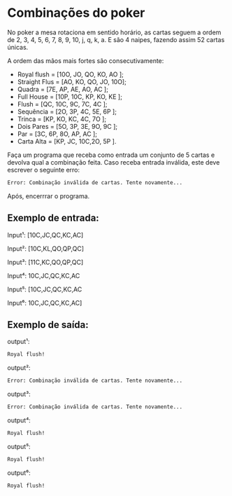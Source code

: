 # Combinações do poker
No poker a mesa rotaciona em sentido horário, 
as cartas seguem a ordem de 2, 3, 4, 5, 6, 7, 8, 9, 10, j, q, k, a.
E são 4 naipes, fazendo assim 52 cartas únicas. 

A ordem das mãos mais fortes são consecutivamente:
- Royal flush     = [10O, JO,  QO, KO, AO ];
- Straight Flus   = [AO,  KO,  QO, JO, 10O];
- Quadra          = [7E,  AP,  AE, AO, AC ];
- Full House      = [10P, 10C, KP, KO, KE ];
- Flush           = [QC,  10C, 9C, 7C, 4C ];
- Sequência       = [2O,  3P,  4C, 5E, 6P ];
- Trinca          = [KP,  KO,  KC, 4C, 7O ];
- Dois Pares      = [5O,  3P,  3E, 9O, 9C ];
- Par             = [3C,  6P,  8O, AP, AC ];
- Carta Alta      = [KP,  JC,  10C,2O, 5P ].

Faça um programa que receba como entrada um conjunto de 5 cartas e 
devolva qual a combinação feita. Caso receba entrada inválida, este
deve escrever o seguinte erro:

```sh
Error: Combinação inválida de cartas. Tente novamente...
```

Após, encerrrar o programa.

## Exemplo de entrada:
Input¹: [10C,JC,QC,KC,AC]

Input²: [10C,KL,QO,QP,QC]

Input³: [11C,KC,QO,QP,QC]

Input⁴: 10C,JC,QC,KC,AC

Input⁵: [10C,JC,QC,KC,AC

Input⁶: 10C,JC,QC,KC,AC]

## Exemplo de saída:
output¹:
```sh
Royal flush!
```

output²:
```sh
Error: Combinação inválida de cartas. Tente novamente...
```

output³:
```sh
Error: Combinação inválida de cartas. Tente novamente...
```

output⁴:
```sh
Royal flush!
```

output⁵:
```sh
Royal flush!
```

output⁶:
```sh
Royal flush!
```
